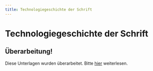 ```yaml
---
title: Technologiegeschichte der Schrift
---
```

# Technologiegeschichte der Schrift

## Überarbeitung!
Diese Unterlagen wurden überarbeitet. Bitte [hier](https://signalwerk.github.io/learn.interaction/articles/font-history/) weiterlesen.
